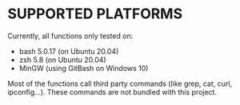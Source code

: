 # SUPPORTED PLATFORMS

Currently, all functions only tested on:

- bash 5.0.17 (on Ubuntu 20.04)
- zsh 5.8 (on Ubuntu 20.04)
- MinGW (using GitBash on Windows 10)

Most of the functions call third party commands (like grep, cat, curl, ipconfig...). These commands are not bundled with this project.
